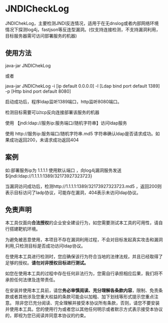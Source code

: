 # JNDICheckLog

JNDIChekLog，主要检测JNDI反连情况，适用于在无dnslog或者内部网络环境情况下探测log4j，fastjson等反连型漏洞。(仅支持连接检测，不支持漏洞利用，目标服务器需可访问部署服务的机器)


## 使用方法
java-jar JNDIChekLog

或者

java-jar JNDIChekLog -i [ip default 0.0.0.0] -l [Ldap bind port default 1389] -p [Http bind port default 8080]

启动成功后，程序ldap监听1389端口，http监听8080端口。

检测目标需要可以tcp反向连接部署该服务的机器

使用 【jndi:ldap://服务ip:服务端口/随机字符串】访问ldap服务

使用 http://服务ip:服务端口/随机字符串.md5 字符串确认ldap是否请求成功。如果成功返回200，未请求成功返回404

## 案例
如:部署服务ip为 1.1.1.1 使用默认端口 ，向log4j漏洞服务发送${jndi:ldap://1.1.1.1:1389/32173927323723}

当漏洞访问成功后，检测http://1.1.1.1:1389/32173927323723.md5 ，返回200则表示目标访问了ladp协议，可能存在漏洞，404表示未访问ldap协议。

## 免责声明

本工具仅面向**合法授权**的企业安全建设行为，如您需要测试本工具的可用性，请自行搭建靶机环境。

为避免被恶意使用，本项目不存在漏洞利用过程，不会对目标发起真实攻击和漏洞利用,只检测目标是否成功访问ldap协议。

在使用本工具进行检测时，您应确保该行为符合当地的法律法规，并且已经取得了足够的授权。**请勿对非授权目标进行测试。**

如您在使用本工具的过程中存在任何非法行为，您需自行承担相应后果，我们将不承担任何法律及连带责任。

在安装并使用本工具前，请您**务必审慎阅读、充分理解各条款内容**，限制、免责条款或者其他涉及您重大权益的条款可能会以加粗、加下划线等形式提示您重点注意。
除非您已充分阅读、完全理解并接受本协议所有条款，否则，请您不要安装并使用本工具。您的使用行为或者您以其他任何明示或者默示方式表示接受本协议的，即视为您已阅读并同意本协议的约束。
